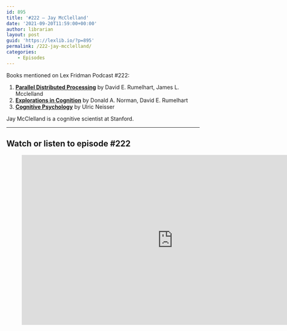 ```yaml
---
id: 895
title: '#222 – Jay McClelland'
date: '2021-09-20T11:59:00+00:00'
author: librarian
layout: post
guid: 'https://lexlib.io/?p=895'
permalink: /222-jay-mcclelland/
categories:
    - Episodes
---
```


Books mentioned on Lex Fridman Podcast #222:

1. <b><a href="https://amzn.to/3GEbovU" target="_blank" rel="sponsored noopener noreferrer">Parallel Distributed Processing</a></b> by David E. Rumelhart, James L. Mcclelland
2. <b><a href="https://amzn.to/3HrZNBB" target="_blank" rel="sponsored noopener noreferrer">Explorations in Cognition</a></b> by Donald A. Norman, David E. Rumelhart
3. <b><a href="https://amzn.to/3XVksDp" target="_blank" rel="sponsored noopener noreferrer">Cognitive Psychology</a></b> by Ulric Neisser

<!--more-->

Jay McClelland is a cognitive scientist at Stanford.

- - - - - -

## Watch or listen to episode #222

<figure class="wp-block-embed is-type-video is-provider-youtube wp-block-embed-youtube wp-embed-aspect-16-9 wp-has-aspect-ratio"><div class="wp-block-embed__wrapper"><iframe allow="accelerometer; autoplay; clipboard-write; encrypted-media; gyroscope; picture-in-picture; web-share" allowfullscreen="" frameborder="0" height="443" loading="lazy" src="https://www.youtube.com/embed/Ui38ZzTymDY?feature=oembed" title="Jay McClelland: Neural Networks and the Emergence of Cognition | Lex Fridman Podcast #222" width="788"></iframe></div></figure>
